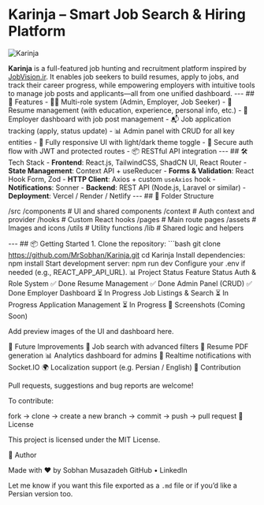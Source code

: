 # Karinja – Smart Job Search & Hiring Platform

<img src="https://s33.picofile.com/file/8484711326/Screenshot_2025_05_26_214525.png" title="Karinja">


**Karinja** is a full-featured job hunting and recruitment platform inspired by [JobVision.ir](https://jobvision.ir). It enables job seekers to build resumes, apply to jobs, and track their career progress, while empowering employers with intuitive tools to manage job posts and applicants—all from one unified dashboard. --- ## 🚀 Features - 🧑‍💼 Multi-role system (Admin, Employer, Job Seeker) - 📄 Resume management (with education, experience, personal info, etc.) - 🎯 Employer dashboard with job post management - 📬 Job application tracking (apply, status update) - 📊 Admin panel with CRUD for all key entities - 🌙 Fully responsive UI with light/dark theme toggle - 🔐 Secure auth flow with JWT and protected routes - 📦 RESTful API integration --- ## 🛠️ Tech Stack - **Frontend**: React.js, TailwindCSS, ShadCN UI, React Router - **State Management**: Context API + useReducer - **Forms & Validation**: React Hook Form, Zod - **HTTP Client**: Axios + custom `useAxios` hook - **Notifications**: Sonner - **Backend**: REST API (Node.js, Laravel or similar) - **Deployment**: Vercel / Render / Netlify --- ## 📁 Folder Structure 

/src /components # UI and shared components /context # Auth context and provider /hooks # Custom React hooks /pages # Main route pages /assets # Images and icons /utils # Utility functions /lib # Shared logic and helpers

--- ## 📦 Getting Started 1. Clone the repository: ```bash git clone https://github.com/MrSobhan/Karinja.git cd Karinja Install dependencies: npm install Start development server: npm run dev Configure your .env if needed (e.g., REACT_APP_API_URL). 📊 Project Status Feature Status Auth & Role System ✅ Done Resume Management ✅ Done Admin Panel (CRUD) ✅ Done Employer Dashboard ⏳ In Progress Job Listings & Search ⏳ In Progress Application Management ⏳ In Progress 📸 Screenshots (Coming Soon) 

Add preview images of the UI and dashboard here.

🧠 Future Improvements 🔎 Job search with advanced filters 🧩 Resume PDF generation 📊 Analytics dashboard for admins 🔄 Realtime notifications with Socket.IO 🌍 Localization support (e.g. Persian / English) 🙌 Contribution 

Pull requests, suggestions and bug reports are welcome!

To contribute:

fork → clone → create a new branch → commit → push → pull request 📝 License 

This project is licensed under the MIT License.

👤 Author 

Made with ❤️ by Sobhan Musazadeh
GitHub • LinkedIn

Let me know if you want this file exported as a `.md` file or if you’d like a Persian version too. 
